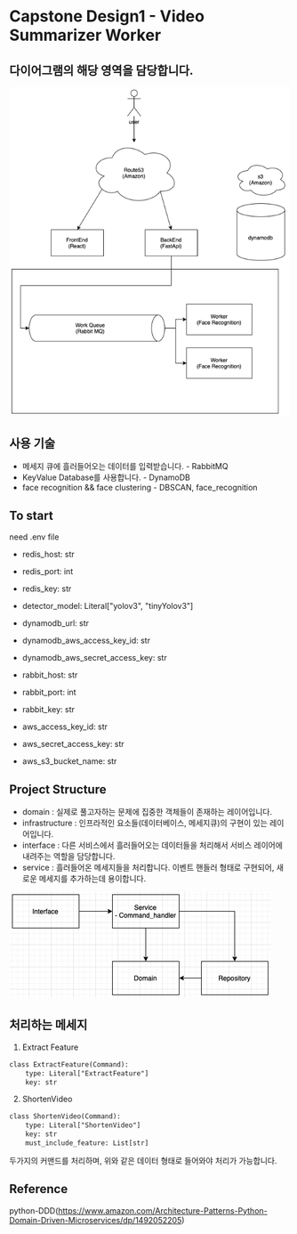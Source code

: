# Capstone Design1 - Video Summarizer Worker

## 다이어그램의 해당 영역을 담당합니다.

![diagram](./assets/diagram.png)

## 사용 기술

-   메세지 큐에 흘러들어오는 데이터를 입력받습니다. - RabbitMQ
-   KeyValue Database를 사용합니다. - DynamoDB
-   face recognition && face clustering - DBSCAN, face_recognition

## To start

need .env file

-   redis_host: str
-   redis_port: int
-   redis_key: str

-   detector_model: Literal["yolov3", "tinyYolov3"]
-   dynamodb_url: str
-   dynamodb_aws_access_key_id: str
-   dynamodb_aws_secret_access_key: str

-   rabbit_host: str
-   rabbit_port: int
-   rabbit_key: str
-   aws_access_key_id: str
-   aws_secret_access_key: str
-   aws_s3_bucket_name: str

## Project Structure

-   domain : 실제로 풀고자하는 문제에 집중한 객체들이 존재하는 레이어입니다.
-   infrastructure : 인프라적인 요소들(데이터베이스, 메세지큐)의 구현이 있는 레이어입니다.
-   interface : 다른 서비스에서 흘러들어오는 데이터들을 처리해서 서비스 레이어에 내려주는 역할을 담당합니다.
-   service : 흘러들어온 메세지들을 처리합니다. 이벤트 핸들러 형태로 구현되어, 새로운 메세지를 추가하는데 용이합니다.

![model](./assets/model.png)

## 처리하는 메세지

1. Extract Feature

```python3
class ExtractFeature(Command):
    type: Literal["ExtractFeature"]
    key: str
```

2. ShortenVideo

```python3
class ShortenVideo(Command):
    type: Literal["ShortenVideo"]
    key: str
    must_include_feature: List[str]
```

두가지의 커맨드를 처리하며, 위와 같은 데이터 형태로 들어와야 처리가 가능합니다.

## Reference

python-DDD(https://www.amazon.com/Architecture-Patterns-Python-Domain-Driven-Microservices/dp/1492052205)
